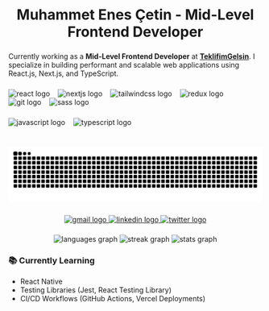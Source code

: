<h1 align="center">Muhammet Enes Çetin - Mid-Level Frontend Developer</h1>

###

<p align="left">
  Currently working as a <strong>Mid-Level Frontend Developer</strong> at 
  <a href="https://github.com/teklifimgelsin" target="_blank"><strong>TeklifimGelsin</strong></a>. 
  I specialize in building performant and scalable web applications using React.js, Next.js, and TypeScript.
</p>

###

<div align="left">
  <img src="https://skillicons.dev/icons?i=react" height="40" alt="react logo" />
  <img width="8" />
  <img src="https://skillicons.dev/icons?i=nextjs" height="40" alt="nextjs logo" />
  <img width="8" />
  <img src="https://skillicons.dev/icons?i=tailwind" height="40" alt="tailwindcss logo" />
  <img width="8" />
  <img src="https://cdn.simpleicons.org/redux/764ABC" height="40" alt="redux logo" />
  <img width="8" />
  <img src="https://skillicons.dev/icons?i=git" height="40" alt="git logo" />
  <img width="8" />
  <img src="https://skillicons.dev/icons?i=sass" height="40" alt="sass logo" />
</div>

###

<div align="left">
  <img src="https://skillicons.dev/icons?i=js" height="40" alt="javascript logo" />
  <img width="8" />
  <img src="https://skillicons.dev/icons?i=ts" height="40" alt="typescript logo" />
</div>

###

<br clear="both">

<img src="https://raw.githubusercontent.com/enesctnn/enesctnn/output/snake.svg" alt="Snake animation" />

###

<div align="center">
  <a href="mailto:enespcetin@gmail.com" target="_blank">
    <img src="https://img.shields.io/static/v1?message=Gmail&logo=gmail&label=contact&color=e8432f&logoColor=white&labelColor=&style=for-the-badge" height="34" alt="gmail logo" />
  </a>
  <a href="https://www.linkedin.com/in/muhammet-enes-%C3%A7etin-35112b279/" target="_blank">
    <img src="https://img.shields.io/static/v1?message=LinkedIn&logo=linkedin&label=&color=0c63ca&logoColor=white&labelColor=&style=for-the-badge" height="34" alt="linkedin logo" />
  </a>
  <a href="https://twitter.com/enespcetin" target="_blank">
    <img src="https://img.shields.io/static/v1?message=Twitter&logo=twitter&label=&color=1DA1F2&logoColor=white&labelColor=&style=for-the-badge" height="34" alt="twitter logo" />
  </a>
</div>

###

<div align="center">
  <img src="https://github-readme-stats.vercel.app/api/top-langs?username=enesctnn&locale=en&hide_title=false&layout=compact&card_width=320&langs_count=20&theme=react&hide_border=false&custom_title=Technologies" height="150" alt="languages graph" />
  <img src="https://streak-stats.demolab.com?user=enesctnn&locale=en&mode=daily&theme=react&hide_border=false&border_radius=5" height="150" alt="streak graph" />
  <img src="https://github-readme-stats.vercel.app/api?username=enesctnn&hide_title=false&hide_rank=false&show_icons=true&include_all_commits=true&count_private=false&disable_animations=false&theme=react&locale=en&hide_border=false&custom_title=Stats" height="150" alt="stats graph" />
</div>

###

### 📚 Currently Learning

- React Native  
- Testing Libraries (Jest, React Testing Library)  
- CI/CD Workflows (GitHub Actions, Vercel Deployments)

